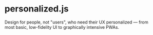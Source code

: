# personalized.js
Design for people, not "users", who need their UX personalized — from most basic, low-fidelity UI to graphically intensive PWAs.
